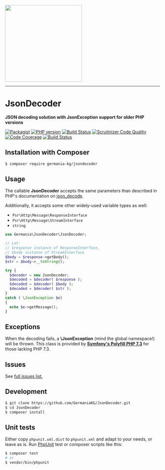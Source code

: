 <img src="https://static.germania-kg.com/logos/ga-logo-2016-web.svgz" width="250px">

------


# JsonDecoder

**JSON decoding solution with JsonException support for older PHP versions**

[![Packagist](https://img.shields.io/packagist/v/germania-kg/jsondecoder.svg?style=flat)](https://packagist.org/packages/germania-kg/jsondecoder)
[![PHP version](https://img.shields.io/packagist/php-v/germania-kg/jsondecoder.svg)](https://packagist.org/packages/germania-kg/jsondecoder)
[![Build Status](https://img.shields.io/travis/GermaniaKG/JsonDecoder.svg?label=Travis%20CI)](https://travis-ci.org/GermaniaKG/JsonDecoder)
[![Scrutinizer Code Quality](https://scrutinizer-ci.com/g/GermaniaKG/JsonDecoder/badges/quality-score.png?b=master)](https://scrutinizer-ci.com/g/GermaniaKG/JsonDecoder/?branch=master)
[![Code Coverage](https://scrutinizer-ci.com/g/GermaniaKG/JsonDecoder/badges/coverage.png?b=master)](https://scrutinizer-ci.com/g/GermaniaKG/JsonDecoder/?branch=master)
[![Build Status](https://scrutinizer-ci.com/g/GermaniaKG/JsonDecoder/badges/build.png?b=master)](https://scrutinizer-ci.com/g/GermaniaKG/JsonDecoder/build-status/master)



## Installation with Composer

```bash
$ composer require germania-kg/jsondecoder
```



## Usage

The callable **JsonDecoder** accepts the same parameters than described in PHP's documentation on [json_decode](https://www.php.net/manual/en/function.json-decode.php).

Additionally, it accepts some other widely-used variable types as well:

- `Psr\Http\Message\ResponseInterface`
- `Psr\Http\Message\StreamInterface`
- `string`

```php
use Germania\JsonDecoder\JsonDecoder;

// Let:
// $response instance of ResponseInterface,
// $body instance of StreamInterface
$body = $response->getBody();
$str = $body->__toString();

try {
  $decoder = new JsonDecoder;
  $decoded = $decoder( $response );  
  $decoded = $decoder( $body );  
  $decoded = $decoder( $str );    
}
catch ( \JsonException $e)
{
  echo $e->getMessage();
}

```



## Exceptions

When the decoding fails, a **\JsonException** (mind the global namespace!) will be thrown. This class is provided by **[Symfony's Polyfill PHP 7.3](https://github.com/symfony/polyfill-php73)** for those lacking PHP 7.3.





## Issues

See [full issues list.][i0]

[i0]: https://github.com/GermaniaKG/JsonDecoder/issues



## Development

```bash
$ git clone https://github.com/GermaniaKG/JsonDecoder.git
$ cd JsonDecoder
$ composer install
```



## Unit tests

Either copy `phpunit.xml.dist` to `phpunit.xml` and adapt to your needs, or leave as is. Run [PhpUnit](https://phpunit.de/) test or composer scripts like this:

```bash
$ composer test
# or
$ vendor/bin/phpunit
```